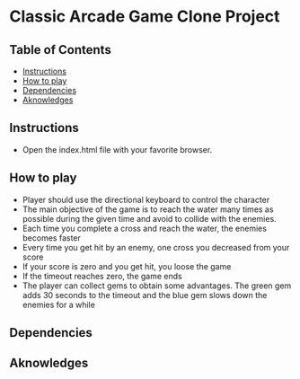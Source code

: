 # Classic Arcade Game Clone Project

## Table of Contents

- [Instructions](#instructions)
- [How to play](#how-to-play)
- [Dependencies](#dependencies)
- [Aknowledges](#aknowledges)

## Instructions

- Open the index.html file with your favorite browser.

## How to play

- Player should use the directional keyboard to control the character
- The main objective of the game is to reach the water many times as possible
during the given time and avoid to collide with the enemies. 
- Each time you complete a cross and reach the water, the enemies becomes faster
- Every time you get hit by an enemy, one cross you decreased from your score
- If your score is zero and you get hit, you loose the game
- If the timeout reaches zero, the game ends  
- The player can collect gems to obtain some advantages. The green gem adds 30 seconds
to the timeout and the blue gem slows down the enemies for a while 

## Dependencies



## Aknowledges




